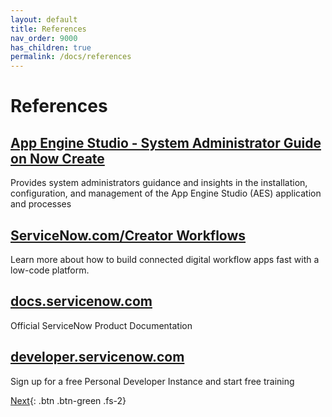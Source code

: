 ```yaml
---
layout: default
title: References
nav_order: 9000
has_children: true
permalink: /docs/references
---
```


# References

## [App Engine Studio - System Administrator Guide on Now Create](https://nowlearning.servicenow.com/nowcreate?id=nc_asset&asset_id=c9cf6e2b970e69d45b0b7ec11153af82)
Provides system administrators guidance and insights in the installation, configuration, and management of the App Engine Studio (AES) application and processes

## [ServiceNow.com/Creator Workflows](https://www.servicenow.com/workflows/creator-workflows.html)
Learn more about how to build connected digital workflow apps fast with a low-code platform.

## [docs.servicenow.com](https://docs.servicenow.com)
Official ServiceNow Product Documentation

## [developer.servicenow.com](https://developer.servicenow.com/)
Sign up for a free Personal Developer Instance and start free training

[Next](/lab-aemc-utah/docs/setup-order){: .btn .btn-green .fs-2}